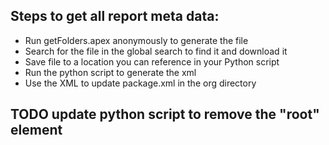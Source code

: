 ## Steps to get all report meta data:

- Run getFolders.apex anonymously to generate the file
- Search for the file in the global search to find it and download it
- Save file to a location you can reference in your Python script
- Run the python script to generate the xml
- Use the XML to update package.xml in the org directory

## TODO update python script to remove the "root" element
